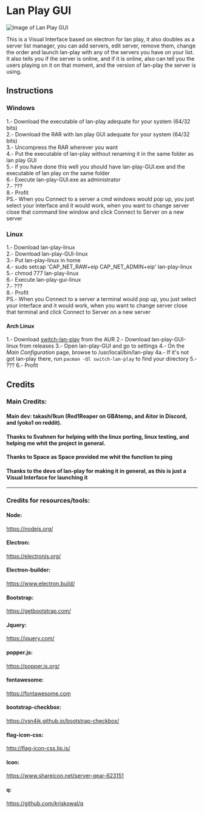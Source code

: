 
# Lan Play GUI
![Image of Lan Play GUI](https://github.com/takashi1kun/lan-play-GUI/raw/master/titleImage.png)  
  
This is a Visual Interface based on electron for lan play, it also doubles as a server list manager, you can add servers, edit server, remove them, change the order and launch lan-play with any of the servers you have on your list.  
It also tells you if the server is online, and if it is online, also can tell you the users playing on it on that moment, and the version of lan-play the server is using.
## Instructions
### Windows  
1.- Download the executable of lan-play adequate for your system (64/32 bits)  
2.- Download the RAR with lan play GUI adequate for your system (64/32 bits)  
3.- Uncompress the RAR wherever you want  
4.- Put the executable of lan-play without renaming it in the same folder as lan play GUI  
5.- if you have done this well you should have lan-play-GUI.exe and the executable of lan play on the same folder  
6.- Execute lan-play-GUI.exe as administrator  
7.- ???  
8.- Profit  
PS.- When you Connect to a server a cmd windows would pop up, you just select your interface and it would work, when you want to change server close that command line window and click Connect to Server on a new server
### Linux
1.- Download lan-play-linux  
2.- Download lan-play-GUI-linux  
3.- Put lan-play-linux in home  
4.- sudo setcap 'CAP_NET_RAW+eip CAP_NET_ADMIN+eip' lan-play-linux  
5.- chmod 777 lan-play-linux  
6.- Execute lan-play-gui-linux  
7.- ???  
8.- Profit  
PS.- When you Connect to a server a terminal would pop up, you just select your interface and it would work, when you want to change server close that terminal and click Connect to Server on a new server

#### Arch Linux
1.- Download [switch-lan-play](https://aur.archlinux.org/packages/switch-lan-play/) from the AUR
2.- Download lan-play-GUI-linux from releases
3.- Open lan-play-GUI and go to settings
4.- On the _Main Configuration_ page, browse to /usr/local/bin/lan-play
4a.- If it's not got lan-play there, run ```pacman -Ql switch-lan-play``` to find your directory
5.- ???
6.- Profit

## Credits

### Main Credits:

#### Main dev: takashi1kun (Red1Reaper on GBAtemp, and Aitor in Discord, and lyoko1 on reddit).
#### Thanks to Svahnen for helping with the linux porting, linux testing, and helping me whit the project in general.
#### Thanks to Space as Space provided me whit the function to ping
#### Thanks to the devs of lan-play for making it in general, as this is just a Visual Interface for launching it
____________
### Credits for resources/tools:
#### Node:
https://nodejs.org/

#### Electron:
https://electronjs.org/

#### Electron-builder:
https://www.electron.build/

#### Bootstrap:
https://getbootstrap.com/

#### Jquery:
https://jquery.com/

#### popper.js:
https://popper.js.org/

#### fontawesome:
https://fontawesome.com

#### bootstrap-checkbox:
https://vsn4ik.github.io/bootstrap-checkbox/

#### flag-icon-css:
http://flag-icon-css.lip.is/

#### Icon:
https://www.shareicon.net/server-gear-623151

#### q:  
https://github.com/kriskowal/q
